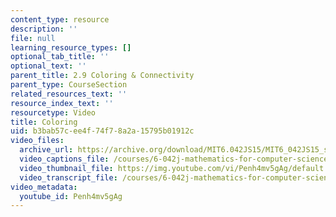```yaml
---
content_type: resource
description: ''
file: null
learning_resource_types: []
optional_tab_title: ''
optional_text: ''
parent_title: 2.9 Coloring & Connectivity
parent_type: CourseSection
related_resources_text: ''
resource_index_text: ''
resourcetype: Video
title: Coloring
uid: b3bab57c-ee4f-74f7-8a2a-15795b01912c
video_files:
  archive_url: https://archive.org/download/MIT6.042JS15/MIT6_042JS15_simplecoloring_video_ipod.mp4
  video_captions_file: /courses/6-042j-mathematics-for-computer-science-spring-2015/306b46588a9a56c9afcb7747a564bd33_Penh4mv5gAg.vtt
  video_thumbnail_file: https://img.youtube.com/vi/Penh4mv5gAg/default.jpg
  video_transcript_file: /courses/6-042j-mathematics-for-computer-science-spring-2015/cd211548adf1d625112ad3d7eae38c8a_Penh4mv5gAg.pdf
video_metadata:
  youtube_id: Penh4mv5gAg
---
```

